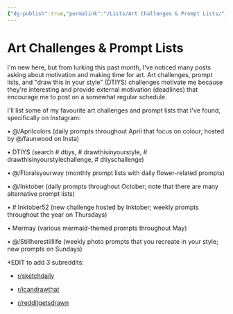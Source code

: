 ```yaml
---
{"dg-publish":true,"permalink":"/Lists/Art Challenges & Prompt Lists/","title":"Art Challenges & Prompt Lists","tags":["Contexto/Drawingattack"],"created":"2023-03-16T22:12:19.572-05:00","updated":"2023-09-09T18:10:03.305-05:00"}
---
```



# Art Challenges & Prompt Lists

I'm new here, but from lurking this past month, I've noticed many posts asking about motivation and making time for art. Art challenges, prompt lists, and "draw this in your style" (DTIYS) challenges motivate me because they're interesting and provide external motivation (deadlines) that encourage me to post on a somewhat regular schedule.

I'll list some of my favourite art challenges and prompt lists that I've found, specifically on Instagram:

• @/Aprilcolors (daily prompts throughout April that focus on colour; hosted by @/faunwood on Insta)

• DTIYS (search # dtiys, # drawthisinyourstyle, # drawthisinyourstylechallenge, # dtiyschallenge)

• @/Floralsyourway (monthly prompt lists with daily flower-related prompts)

• @/Inktober (daily prompts throughout October; note that there are many alternative prompt lists)

• # Inktober52 (new challenge hosted by Inktober; weekly prompts throughout the year on Thursdays)

• Mermay (various mermaid-themed prompts throughout May)

• @/Stillherestilllife (weekly photo prompts that you recreate in your style; new prompts on Sundays)

*EDIT to add 3 subreddits:

- [r/sketchdaily](https://www.reddit.com/r/sketchdaily/)
    
- [r/icandrawthat](https://www.reddit.com/r/icandrawthat/)
    
- [r/redditgetsdrawn](https://www.reddit.com/r/redditgetsdrawn/)
    
